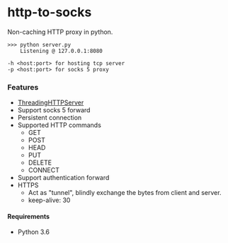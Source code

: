 # http-to-socks

Non-caching HTTP proxy in python.

```
>>> python server.py
    Listening @ 127.0.0.1:8080

-h <host:port> for hosting tcp server
-p <host:port> for socks 5 proxy
```

### Features
- [ThreadingHTTPServer](https://docs.python.org/3/library/http.server.html)
- Support socks 5 forward
- Persistent connection
- Supported HTTP commands
   - GET
   - POST
   - HEAD
   - PUT
   - DELETE
   - CONNECT
- Support authentication forward
- HTTPS
   - Act as "tunnel", blindly exchange the bytes from client and server.
   - keep-alive: 30

#### Requirements
- Python 3.6
